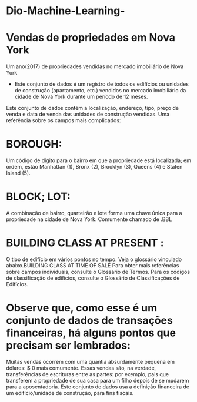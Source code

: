 # Dio-Machine-Learning-

  # Vendas de propriedades em Nova York
Um ano(2017) de propriedades vendidas no mercado imobiliário de Nova York

* Este conjunto de dados é um registro de todos os edifícios ou unidades de construção (apartamento, etc.) vendidos no mercado imobiliário da cidade de Nova York durante um período de 12 meses.

Este conjunto de dados contém a localização, endereço, tipo, preço de venda e data de venda das unidades de construção vendidas. Uma referência sobre os campos mais complicados:

   # BOROUGH:
  Um código de dígito para o bairro em que a propriedade está localizada; em ordem, estão Manhattan (1), Bronx (2), Brooklyn (3), Queens (4) e Staten Island (5).

   # BLOCK; LOT: 
 A combinação de bairro, quarteirão e lote forma uma chave única para a propriedade na cidade de Nova York. Comumente chamado de .BBL

  # BUILDING CLASS AT PRESENT  :
O tipo de edifício em vários pontos no tempo. Veja o glossário vinculado abaixo.BUILDING CLASS AT TIME OF SALE
Para obter mais referências sobre campos individuais, consulte o Glossário de Termos. Para os códigos de classificação de edifícios, consulte o Glossário de Classificações de Edifícios.

  # Observe que, como esse é um conjunto de dados de transações financeiras, há alguns pontos que precisam ser lembrados:

Muitas vendas ocorrem com uma quantia absurdamente pequena em dólares: $ 0 mais comumente. Essas vendas são, na verdade, transferências de escrituras entre as partes: por exemplo, pais que transferem a propriedade de sua casa para um filho depois de se mudarem para a aposentadoria.
Este conjunto de dados usa a definição financeira de um edifício/unidade de construção, para fins fiscais. 
